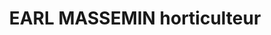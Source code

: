 ---
title: "EARL MASSEMIN horticulteur"
url: /saint-andiol/earl-massemin-horticulteur/
shop: shop
---